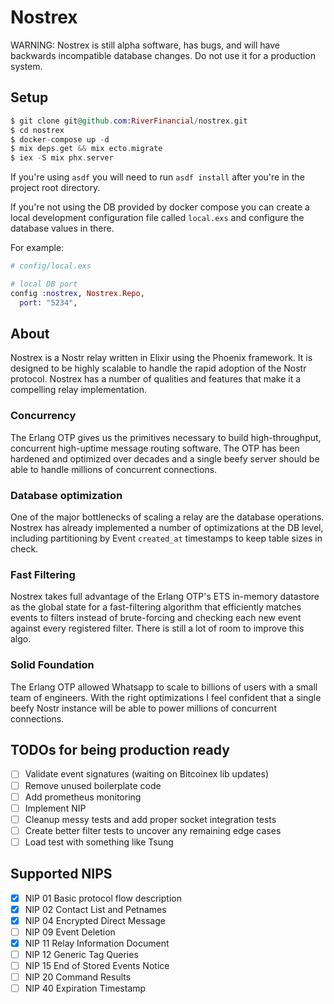 
# Nostrex

WARNING: Nostrex is still alpha software, has bugs, and will have backwards incompatible database changes. Do not use it for a production system.

## Setup

```elixir
$ git clone git@github.com:RiverFinancial/nostrex.git
$ cd nostrex
$ docker-compose up -d
$ mix deps.get && mix ecto.migrate
$ iex -S mix phx.server
```

If you're using `asdf` you will need to run `asdf install` after you're in the project root directory.

If you're not using the DB provided by docker compose you can create a local development configuration file called `local.exs` and configure the database values in there.

For example:

``` elixir
# config/local.exs

# local DB port
config :nostrex, Nostrex.Repo,
  port: "5234",
```

## About

Nostrex is a Nostr relay written in Elixir using the Phoenix framework. It is designed to be highly scalable to handle the rapid adoption of the Nostr protocol. Nostrex has a number of qualities and features that make it a compelling relay implementation.

### Concurrency

The Erlang OTP gives us the primitives necessary to build high-throughput, concurrent high-uptime message routing software. The OTP has been hardened and optimized over decades and a single beefy server should be able to handle millions of concurrent connections.

### Database optimization

One of the major bottlenecks of scaling a relay are the database operations. Nostrex has already implemented a number of optimizations at the DB level, including partitioning by Event `created_at` timestamps to keep table sizes in check.

### Fast Filtering

Nostrex takes full advantage of the Erlang OTP's ETS in-memory datastore as the global state for a fast-filtering algorithm that efficiently matches events to filters instead of brute-forcing and checking each new event against every registered filter. There is still a lot of room to improve this algo.

### Solid Foundation

The Erlang OTP allowed Whatsapp to scale to billions of users with a small team of engineers. With the right optimizations I feel confident that a single beefy Nostr instance will be able to power millions of concurrent connections.

## TODOs for being production ready
- [ ] Validate event signatures (waiting on Bitcoinex lib updates)
- [ ] Remove unused boilerplate code
- [ ] Add prometheus monitoring
- [ ] Implement NIP
- [ ] Cleanup messy tests and add proper socket integration tests
- [ ] Create better filter tests to uncover any remaining edge cases
- [ ] Load test with something like Tsung

## Supported NIPS
- [X] NIP 01 Basic protocol flow description
- [X] NIP 02 Contact List and Petnames
- [X] NIP 04 Encrypted Direct Message
- [ ] NIP 09 Event Deletion
- [X] NIP 11 Relay Information Document
- [ ] NIP 12 Generic Tag Queries
- [ ] NIP 15 End of Stored Events Notice
- [ ] NIP 20 Command Results
- [ ] NIP 40 Expiration Timestamp
